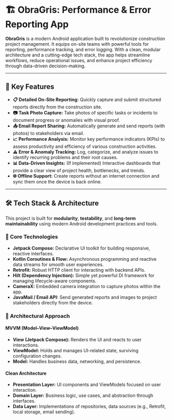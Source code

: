 # 🏗️ ObraGris: Performance & Error Reporting App

**ObraGris** is a modern Android application built to revolutionize construction project management. It equips on-site teams with powerful tools for reporting, performance tracking, and error logging. With a clean, modular architecture and a cutting-edge tech stack, the app helps streamline workflows, reduce operational issues, and enhance project efficiency through data-driven decision-making.

---

## 🚀 Key Features

- **📋 Detailed On-Site Reporting:** Quickly capture and submit structured reports directly from the construction site.
- **📷 Task Photo Capture:** Take photos of specific tasks or incidents to document progress or anomalies with visual proof.
- **📤 Email Report Sharing:** Automatically generate and send reports (with photos) to stakeholders via email.
- **📈 Performance Analysis:** Monitor key performance indicators (KPIs) to assess productivity and efficiency of various construction activities.
- **⚠️ Error & Anomaly Tracking:** Log, categorize, and analyze issues to identify recurring problems and their root causes.
- **📊 Data-Driven Insights:** (If implemented) Interactive dashboards that provide a clear view of project health, bottlenecks, and trends.
- **🌐 Offline Support:** Create reports without an internet connection and sync them once the device is back online.

---

## 🛠️ Tech Stack & Architecture

This project is built for **modularity**, **testability**, and **long-term maintainability** using modern Android development practices and tools.

### 🔧 Core Technologies

- **Jetpack Compose:** Declarative UI toolkit for building responsive, reactive interfaces.
- **Kotlin Coroutines & Flow:** Asynchronous programming and reactive data streams for smooth user experiences.
- **Retrofit:** Robust HTTP client for interacting with backend APIs.
- **Hilt (Dependency Injection):** Simple yet powerful DI framework for managing lifecycle-aware components.
- **CameraX:** Embedded camera integration to capture photos within the app.
- **JavaMail / Email API:** Send generated reports and images to project stakeholders directly from the device.

### 🧱 Architectural Approach

#### MVVM (Model–View–ViewModel)
- **View (Jetpack Compose):** Renders the UI and reacts to user interactions.
- **ViewModel:** Holds and manages UI-related state, surviving configuration changes.
- **Model:** Handles business data, networking, and persistence.

#### Clean Architecture
- **Presentation Layer:** UI components and ViewModels focused on user interaction.
- **Domain Layer:** Business logic, use cases, and abstraction through interfaces.
- **Data Layer:** Implementations of repositories, data sources (e.g., Retrofit, local storage, email sending).
